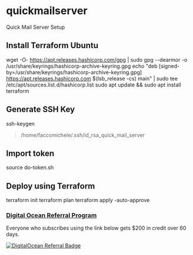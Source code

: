 # quickmailserver
Quick Mail Server Setup

## Install Terraform Ubuntu

wget -O- https://apt.releases.hashicorp.com/gpg | sudo gpg --dearmor -o /usr/share/keyrings/hashicorp-archive-keyring.gpg
echo "deb [signed-by=/usr/share/keyrings/hashicorp-archive-keyring.gpg] https://apt.releases.hashicorp.com $(lsb_release -cs) main" | sudo tee /etc/apt/sources.list.d/hashicorp.list
sudo apt update && sudo apt install terraform

## Generate SSH Key

ssh-keygen
> /home/faccomichele/.ssh/id_rsa_quick_mail_server

## Import token

source do-token.sh

## Deploy using Terraform

terraform init
terraform plan
terraform apply -auto-approve


### [Digital Ocean Referral Program](https://m.do.co/c/906edecb7fdc)

Everyone who subscribes using the link below gets $200 in credit over 60 days.

[![DigitalOcean Referral Badge](https://web-platforms.sfo2.cdn.digitaloceanspaces.com/WWW/Badge%201.svg)](https://www.digitalocean.com/?refcode=906edecb7fdc&utm_campaign=Referral_Invite&utm_medium=Referral_Program&utm_source=badge)

